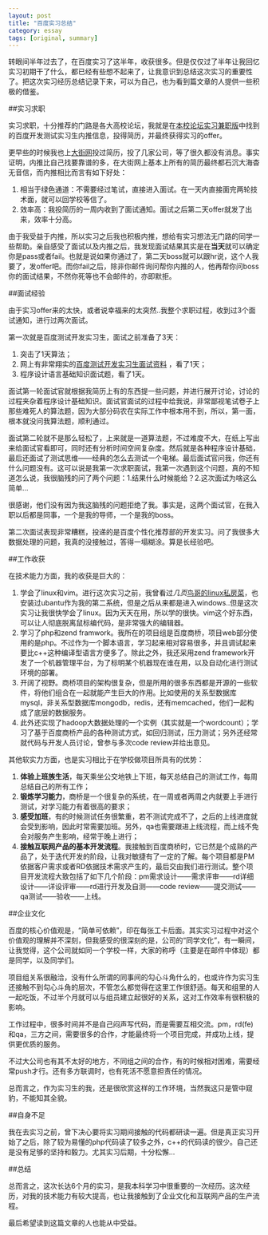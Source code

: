 ```yaml
---
layout: post
title: "百度实习总结"
category: essay
tags: [original, summary]
---
```



转眼间半年过去了，在百度实习了这半年，收获很多。但是仅仅过了半年让我回忆实习初期干了什么，都已经有些想不起来了，让我意识到总结这次实习的重要性了。把这次实习经历总结记录下来，可以为自己，也为看到篇文章的人提供一些积极的借鉴。

<!--more-->
##实习求职

实习求职，十分推荐的门路是各大高校论坛，我就是在[本校论坛实习兼职版](http://bbs.byr.cn/#!board/ParttimeJob)中找到的百度开发测试实习生内推信息，投得简历，并最终获得实习的offer。

更早些的时候我也上[大街网](www.dajie.com)投过简历，投了几家公司，等了很久都没有消息。事实证明，内推比自己找要靠谱的多，在大街网上基本上所有的简历最终都石沉大海杳无音信，而内推相比而言有如下好处：

1. 相当于绿色通道：不需要经过笔试，直接进入面试。在一天内直接面完两轮技术面，就可以回学校等信了。
2. 效率高：我投简历的一周内收到了面试通知。面试之后第二天offer就发了出来，效率十分高。

由于我受益于内推，所以实习之后我也积极内推，想给有实习想法无门路的同学一些帮助。亲自感受了面试以及内推之后，我发现面试结果其实是在**当天**就可以确定你是pass或者fail。也就是说如果你通过了，第二天boss就可以跟hr说，这个人我要了，发offer吧。而你fail之后，除非你邮件询问帮你内推的人，他再帮你问boss你的面试结果，不然你死等也不会邮件的，亦即默拒。	

##面试经验

由于实习offer来的太快，或者说幸福来的太突然..我整个求职过程，收到过3个面试通知，进行过两次面试。

第一次就是百度测试开发实习生，面试之前准备了3天：

1. 突击了1天算法；
2. 网上有非常翔实的[百度测试开发实习生面试资料](http://wenku.baidu.com/link?url=Xcx9FK_rnhEiw4dO63dTjPL65qdgap3wWvMoJaze7cyaLvQY9DKkuc8Qp2beb3FaeTGC6TVIHMIuIImC2Km6ak4NtK6DHPzGZ9JmPVB2eJu)
，看了1天；
3. 程序设计语言基础知识面试题，看了1天。

面试第一轮面试官就根据我简历上有的东西提一些问题，并进行展开讨论，讨论的过程夹杂着程序设计基础知识。面试官面试的过程中给我说，非常鄙视笔试卷子上那些难死人的算法题，因为大部分码农在实际工作中根本用不到，所以，第一面，根本就没问我算法题，顺利通过。

面试第二轮就不是那么轻松了，上来就是一道算法题，不过难度不大，在纸上写出来给面试官看即可，同时还有分析时间空间复杂度。然后就是各种程序设计基础，最后还面试了测试思维——经典的怎么去测试一个电梯。最后面试官问我，你还有什么问题没有。这可以说是我第一次求职面试，我第一次遇到这个问题，真的不知道怎么说，我很脑残的问了两个问题：1.结果什么时候能给？2.这次面试为啥这么简单...

很感谢，他们没有因为我这脑残的问题拒绝了我。事实是，这两个面试官，在我入职以后都是同事，一个是我的导师，一个是我的boss。

第二次面试表现非常糟糕，投递的是百度个性化推荐部的开发实习。问了我很多大数据处理的问题，我真的没接触过，答得一塌糊涂。算是长经验吧。

##工作收获

在技术能力方面，我的收获是巨大的：

1. 学会了linux和vim。进行这次实习之前，我曾看过*几页*[鸟哥的linux私房菜](http://book.douban.com/subject/4889838/)，也安装过ubantu作为我的第二系统，但是之后从来都是进入windows..但是这次实习让我很快学会了linux。因为天天在用，所以学的很快。vim这个好东西，可以让人彻底脱离鼠标编代码，是非常强大的编辑器。
2. 学习了php和zend framwork。我所在的项目组是百度商桥，项目web部分使用的是php。不过作为一个脚本语言，学习起来相对容易很多，并且调试起来要比c++这种编译型语言方便多了。除此之外，我还采用zend framework开发了一个机器管理平台，为了标明某个机器现在谁在用，以及自动化进行测试环境的部署。
3. 开阔了视野。商桥项目的架构很复杂，但是所用的很多东西都是开源的一些软件，将他们组合在一起就能产生巨大的作用。比如使用的关系型数据库mysql，非关系型数据库mongodb，redis，还有memcached，他们一起构成了底层的数据服务。
4. 此外还实现了hadoop大数据处理的一个实例（其实就是一个wordcount）；学习了基于百度商桥产品的各种测试方式，如回归测试，压力测试；另外还经常就代码与开发人员讨论，曾参与多次code review并给出意见。

其他软实力方面，也是实习相比于在学校做项目所具有的优势：

1. **体验上班族生活**，每天乘坐公交地铁上下班，每天总结自己的测试工作，每周总结自己的所有工作；
2. **锻炼学习能力**，商桥是一个很复杂的系统，在一周或者两周之内就要上手进行测试，对学习能力有着很高的要求；
3. **感受加班**，有的时候测试任务很繁重，若不测试完成不了，之后的上线进度就会受到影响，因此时常需要加班。另外，qa也需要跟进上线流程，而上线不免会对服务产生影响，经常于晚上进行；
4. **接触互联网产品的基本开发流程**。我接触到百度商桥时，它已然是个成熟的产品了，处于迭代开发的阶段，让我对敏捷有了一定的了解。每个项目都是PM依据客户需求或者RD依据技术需求产生的，最后交由我们进行测试。整个项目开发流程大致包括了如下几个阶段：pm需求设计——需求评审——rd详细设计——详设评审——rd进行开发及自测——code review——提交测试——qa测试——验收——上线。


##企业文化

百度的核心价值观是，“简单可依赖”，印在每张工卡后面。其实实习过程中对这个价值观的理解并不深刻，但我感受的很深刻的是，公司的“同学文化”，有一瞬间，让我觉得，这个公司就如同一个学校一样，大家的称呼（主要是在邮件中体现）都是同学，以及同学们。

项目组关系很融洽，没有什么所谓的同事间的勾心斗角什么的，也或许作为实习生还接触不到勾心斗角的层次，不管怎么都觉得在这里工作很舒适。每天和组里的人一起吃饭，不过半个月就可以与组员建立起很好的关系，这对工作效率有很积极的影响。

工作过程中，很多时间并不是自己闷声写代码，而是需要互相交流。pm，rd(fe)和qa，三方之间，需要很多的合作，才能最终将一个项目完成，并成功上线，提供更优质的服务。

不过大公司也有其不太好的地方，不同组之间的合作，有的时候相对困难，需要经常push才行。还有多方联调时，也有死活不愿意担责任的情况。

总而言之，作为实习生的我，还是很欣赏这样的工作环境，当然我这只是管中窥豹，不能知其全貌。

##自身不足

我在去实习之前，曾下决心要将实习期间接触的代码都研读一遍。但是真正实习开始了之后，除了较为易懂的php代码读了较多之外，c++的代码读的很少。自己还是没有足够的坚持和毅力。尤其实习后期，十分松懈...

##总结

总而言之，这次长达6个月的实习，是我本科学习中很重要的一次经历。这次经历，对我的技术能力有较大提高，也让我接触到了企业文化和互联网产品的生产流程。

最后希望读到这篇文章的人也能从中受益。
